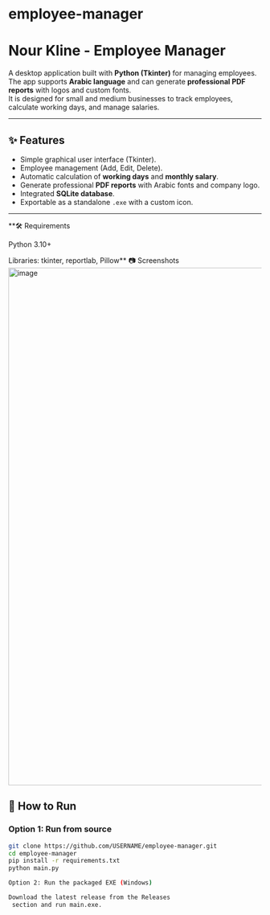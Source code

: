 ﻿# employee-manager
# Nour Kline - Employee Manager

A desktop application built with **Python (Tkinter)** for managing employees.  
The app supports **Arabic language** and can generate **professional PDF reports** with logos and custom fonts.  
It is designed for small and medium businesses to track employees, calculate working days, and manage salaries.

---

## ✨ Features
- Simple graphical user interface (Tkinter).
- Employee management (Add, Edit, Delete).
- Automatic calculation of **working days** and **monthly salary**.
- Generate professional **PDF reports** with Arabic fonts and company logo.
- Integrated **SQLite database**.
- Exportable as a standalone `.exe` with a custom icon.

---
**🛠 Requirements

Python 3.10+

Libraries: tkinter, reportlab, Pillow**
📷 Screenshots
<img width="1920" height="1030" alt="image" src="https://github.com/user-attachments/assets/c7d5dbfc-b693-4f94-b70a-81b1276c6352" />


## 🚀 How to Run
### Option 1: Run from source
```bash
git clone https://github.com/USERNAME/employee-manager.git
cd employee-manager
pip install -r requirements.txt
python main.py

Option 2: Run the packaged EXE (Windows)

Download the latest release from the Releases
 section and run main.exe.

